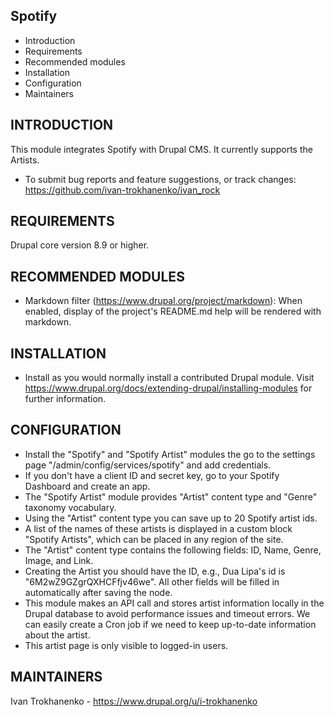 Spotify
---------------------

 * Introduction
 * Requirements
 * Recommended modules
 * Installation
 * Configuration
 * Maintainers


INTRODUCTION
------------

This module integrates Spotify with Drupal CMS.
It currently supports the Artists.

 * To submit bug reports and feature suggestions, or track changes:
   https://github.com/ivan-trokhanenko/ivan_rock

REQUIREMENTS
------------

Drupal core version 8.9 or higher.


RECOMMENDED MODULES
-------------------

 * Markdown filter (https://www.drupal.org/project/markdown):
   When enabled, display of the project's README.md help will be rendered
   with markdown.


INSTALLATION
------------

 * Install as you would normally install a contributed Drupal module. Visit
   https://www.drupal.org/docs/extending-drupal/installing-modules
   for further information.


CONFIGURATION
-------------

 * Install the "Spotify" and "Spotify Artist" modules the go to the settings page "/admin/config/services/spotify" and add credentials.
 * If you don't have a client ID and secret key, go to your Spotify Dashboard and create an app.
 * The "Spotify Artist" module provides "Artist" content type and "Genre" taxonomy vocabulary.
 * Using the "Artist" content type you can save up to 20 Spotify artist ids.
 * A list of the names of these artists is displayed in a custom block "Spotify Artists", which can be placed in any region of the site.
 * The "Artist" content type contains the following fields: ID, Name, Genre, Image, and Link.
 * Creating the Artist you should have the ID, e.g., Dua Lipa's id is "6M2wZ9GZgrQXHCFfjv46we". All other fields will be filled in automatically after saving the node.
 * This module makes an API call and stores artist information locally in the Drupal database to avoid performance issues and timeout errors. We can easily create a Cron job if we need to keep up-to-date information about the artist.
 * This artist page is only visible to logged-in users.


MAINTAINERS
-----------

Ivan Trokhanenko - https://www.drupal.org/u/i-trokhanenko
